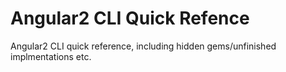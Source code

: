 # Angular2 CLI Quick Refence

Angular2 CLI quick reference, including hidden gems/unfinished implmentations etc.

